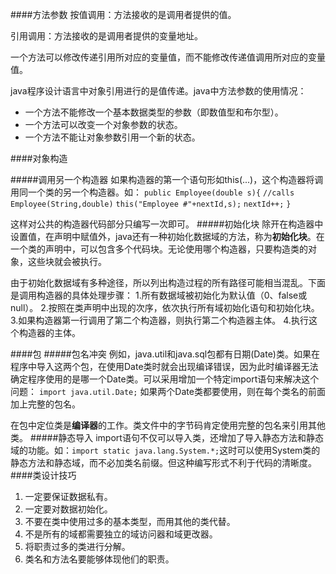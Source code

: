 ####方法参数
按值调用：方法接收的是调用者提供的值。

引用调用：方法接收的是调用者提供的变量地址。

一个方法可以修改传递引用所对应的变量值，而不能修改传递值调用所对应的变量值。

java程序设计语言中对象引用进行的是值传递。java中方法参数的使用情况：

* 一个方法不能修改一个基本数据类型的参数（即数值型和布尔型）。
* 一个方法可以改变一个对象参数的状态。
* 一个方法不能让对象参数引用一个新的状态。


####对象构造

#####调用另一个构造器
如果构造器的第一个语句形如this(...)，这个构造器将调用同一个类的另一个构造器。如：
`public Employee(double s){`
`//calls Employee(String,double)`
`this("Employee #"+nextId,s);`
`nextId++;`
`}`

这样对公共的构造器代码部分只编写一次即可。
#####初始化块
除开在构造器中设置值，在声明中赋值外，java还有一种初始化数据域的方法，称为**初始化块**。在一个类的声明中，可以包含多个代码块。无论使用哪个构造器，只要构造类的对象，这些块就会被执行。

由于初始化数据域有多种途径，所以列出构造过程的所有路径可能相当混乱。下面是调用构造器的具体处理步骤：
1.所有数据域被初始化为默认值（0、false或null）。
2.按照在类声明中出现的次序，依次执行所有域初始化语句和初始化块。
3.如果构造器第一行调用了第二个构造器，则执行第二个构造器主体。
4.执行这个构造器的主体。 

####包
#####包名冲突
例如，java.util和java.sql包都有日期(Date)类。如果在程序中导入这两个包，在使用Date类时就会出现编译错误，因为此时编译器无法确定程序使用的是哪一个Date类。可以采用增加一个特定import语句来解决这个问题：
`import java.util.Date;`
如果两个Date类都要使用，则在每个类名的前面加上完整的包名。

在包中定位类是**编译器**的工作。类文件中的字节码肯定使用完整的包名来引用其他类。
#####静态导入
import语句不仅可以导入类，还增加了导入静态方法和静态域的功能。如：`import static java.lang.System.*;`这时可以使用System类的静态方法和静态域，而不必加类名前缀。但这种编写形式不利于代码的清晰度。
####类设计技巧
1. 一定要保证数据私有。
2. 一定要对数据初始化。
3. 不要在类中使用过多的基本类型，而用其他的类代替。
4. 不是所有的域都需要独立的域访问器和域更改器。
5. 将职责过多的类进行分解。
6. 类名和方法名要能够体现他们的职责。